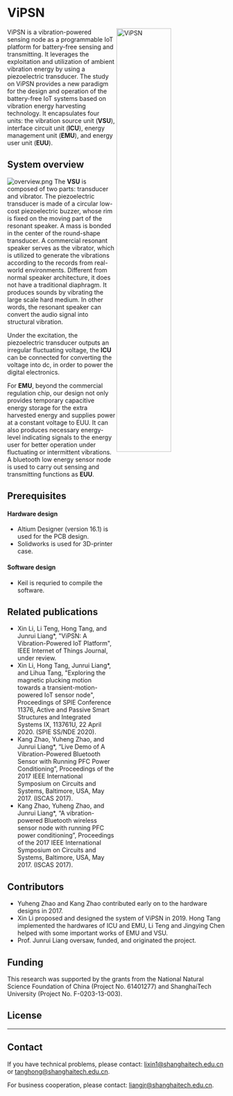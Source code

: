 # ViPSN

 <img src="https://i.loli.net/2020/05/02/JzOcqTMy7mrCxkL.png" alt="ViPSN"  align="right" width="50%">

ViPSN is a vibration-powered sensing node as a programmable IoT platform for battery-free sensing and transmitting. It leverages the exploitation and utilization of ambient vibration energy by using a piezoelectric transducer. The study on ViPSN provides a new paradigm for the design and operation of the battery-free IoT systems based on vibration energy harvesting technology. It encapsulates four units: the vibration source unit (**VSU**), interface circuit unit (**ICU**), energy management unit (**EMU**), and energy user unit (**EUU**).



## System overview
![overview.png](https://i.loli.net/2020/04/30/s5OMEFiSyvnZmGj.png)
The **VSU** is composed of two parts: transducer and vibrator. The piezoelectric transducer is made of a circular low-cost piezoelectric buzzer, whose rim is fixed on the moving part of the resonant speaker. A mass is bonded in the center of the round-shape transducer. A commercial resonant speaker serves as the vibrator, which is utilized to generate the vibrations according to the records from real-world environments. Different from normal speaker architecture, it does not have a traditional diaphragm. It produces sounds by vibrating the large scale hard medium. In other words, the resonant speaker can convert the audio signal into structural vibration.

Under the excitation, the piezoelectric transducer outputs an irregular fluctuating voltage, the **ICU** can be connected for converting the voltage into dc, in order to power the digital electronics. 

For **EMU**, beyond the commercial regulation chip, our design not only provides temporary capacitive energy storage for the extra harvested energy and supplies power at a constant voltage to EUU. It can also produces necessary energy-level indicating signals to the energy user for better operation under fluctuating or intermittent vibrations. A bluetooth low energy sensor node is used to carry out sensing and transmitting functions as **EUU**.

## Prerequisites
#### Hardware design
- Altium Designer (version 16.1) is used for the PCB design.
- Solidworks is used for 3D-printer case.
#### Software design
- Keil is requried to compile the software. 


## Related publications
- Xin Li, Li Teng, Hong Tang, and Junrui Liang*, "ViPSN: A Vibration-Powered IoT Platform", IEEE Internet of Things Journal, under review. <a name="divtop"></a>
- Xin Li, Hong Tang, Junrui Liang*, and Lihua Tang, "Exploring the magnetic plucking motion towards a transient-motion-powered IoT sensor node", Proceedings of SPIE Conference 11376, Active and Passive Smart Structures and Integrated Systems IX, 113761U, 22 April 2020. (SPIE SS/NDE 2020).
- Kang Zhao, Yuheng Zhao, and Junrui Liang*, “Live Demo of A Vibration-Powered Bluetooth Sensor with Running PFC Power Conditioning”, Proceedings of the 2017 IEEE International Symposium on Circuits and Systems, Baltimore, USA, May 2017. (ISCAS 2017).
- Kang Zhao, Yuheng Zhao, and Junrui Liang*, “A vibration-powered Bluetooth wireless sensor node with running PFC power conditioning”, Proceedings of the 2017 IEEE International Symposium on Circuits and Systems, Baltimore, USA, May 2017. (ISCAS 2017).

## Contributors
- Yuheng Zhao and Kang Zhao contributed early on to the hardware designs in 2017.
- Xin Li proposed and designed the system of ViPSN in 2019. Hong Tang implemented the hardwares of ICU and EMU, Li Teng and Jingying Chen helped with some important works of EMU and VSU.
- Prof. Junrui Liang oversaw, funded, and originated the project.

## Funding
This research was supported by the grants from the National Natural Science Foundation of China (Project No. 61401277) and ShanghaiTech University (Project No. F-0203-13-003).

## License
---
## Contact
If you have technical problems, please contact: lixin1@shanghaitech.edu.cn or tanghong@shanghaitech.edu.cn.

For business cooperation, please contact: liangjr@shanghaitech.edu.cn.